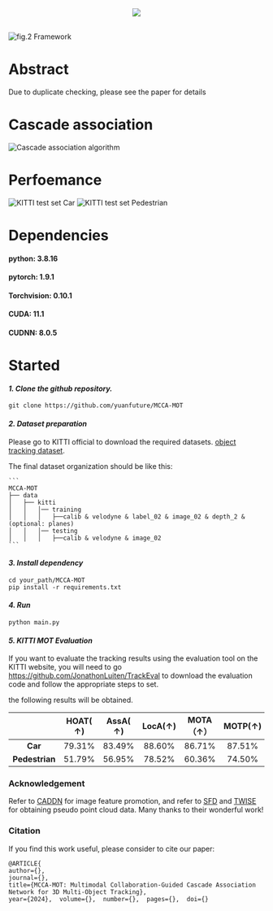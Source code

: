 
<div align=center>
<image src = "https://github.com/yuanfuture/MCCA-MOT/assets/113290883/bc03b4c2-02bb-439f-bd96-1fc88fba73c7">
</div>
<br>
    
![fig.2 Framework](https://github.com/yuanfuture/MCCA-MOT/assets/113290883/51965e35-ae17-4b94-83a7-0be159109e37)
# Abstract
Due to duplicate checking, please see the paper for details

# Cascade association
![Cascade association algorithm](https://github.com/yuanfuture/MCCA-MOT/assets/113290883/2da988da-92f9-4fd1-af9a-c76664fb38e5)


# Perfoemance
![KITTI test set Car](https://github.com/yuanfuture/MCCA-MOT/assets/113290883/dbf42a72-dc32-4e0e-aa99-088de2a64558)
![KITTI test set Pedestrian](https://github.com/yuanfuture/MCCA-MOT/assets/113290883/258ef62a-c7d6-4895-b3ae-e7575093bf3c)


# Dependencies
#### python: 3.8.16<br>
#### pytorch: 1.9.1<br>
#### Torchvision: 0.10.1<br>
#### CUDA: 11.1<br>
#### CUDNN: 8.0.5<br>

# Started

#### *1. Clone the github repository.*

```
git clone https://github.com/yuanfuture/MCCA-MOT
```

#### *2. Dataset preparation*

Please go to KITTI official to download the required datasets. [object tracking dataset](http://www.cvlibs.net/datasets/kitti/eval_tracking.php).

The final dataset organization should be like this:

    ```
    MCCA-MOT
    ├── data
    │   ├── kitti
    │   │   │── training
    │   │   │   ├──calib & velodyne & label_02 & image_02 & depth_2 & (optional: planes) 
    │   │   │── testing
    │   │   │   ├──calib & velodyne & image_02 
    ```

#### *3. Install dependency*

```
cd your_path/MCCA-MOT
pip install -r requirements.txt
```
#### *4. Run*

```
python main.py
```


#### *5. KITTI MOT Evaluation*

If you want to evaluate the tracking results using the evaluation tool on the KITTI website, you will need to go https://github.com/JonathonLuiten/TrackEval to download the evaluation code and follow the appropriate steps to set.

the following results will be obtained.

|                      | HOAT( **↑)** | **AssA( **↑)**** | **LocA**(**↑)** | MOTA（↑） | MOTP(**↑)** |  FP(**↓)**  |   FN（↓） |  IDSW（↓）|
| :------------------: | :----------: | :--------------: | :-------------: | :-------: | :---------: | :---------: | :------:  | :------:  |
|       **Car**        |    79.31%    |      83.49%      |     88.60%      |   86.71%  |   87.51%    |    3992     |   513     |     66    |
|    **Pedestrian**    |    51.79%    |      56.95%      |     78.52%      |   60.36%  |   74.50%    |    7687     |   1317    |    173    |

### Acknowledgement

Refer to [CADDN](https://github.com/TRAILab/CaDDN) for image feature promotion, and refer to [SFD](https://github.com/LittlePey/SFD) and [TWISE](https://github.com/imransai/TWISE) for obtaining pseudo point cloud data. Many thanks to their wonderful work!

### Citation

If you find this work useful, please consider to cite our paper:

```
@ARTICLE{  
author={},  
journal={},   
title={MCCA-MOT: Multimodal Collaboration-Guided Cascade Association Network for 3D Multi-Object Tracking},   
year={2024},  volume={},  number={},  pages={},  doi={}

```





